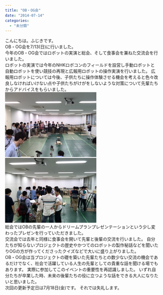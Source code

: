 ```yaml
---
title: "OB・OG会"
date: "2014-07-14"
categories: 
  - "未分類"
---
```


こんにちは。ふじきです。  
OB・OG会を7/13(日)に行いました。  
今年のOB・OG会ではロボットの実演と総会、そして食事会を兼ねた交流会を行いました。  
ロボットの実演では今年のNHKロボコンのフィールドを設営し手動ロボットと自動ロボットを使い競技の再現と広報用ロボットの操作実演を行いました。 広報用ロボットについては今後、子供たちに操作体験させる機会を考えると色々改良しなければいけない点や子供たちがけがをしないような対策について先輩たちからアドバイスをもらいました。 [![OB・OG1](images/1bb6604a7db801175d147d8c507ef544-300x213.jpg)](http://www.fortefibre.net/blog/wp-content/uploads/2014/07/1bb6604a7db801175d147d8c507ef544.jpg) [![OB・OG2](images/0a3a6a2b5f3232ba8e3e293d80cb5b04-300x213.jpg)](http://www.fortefibre.net/blog/wp-content/uploads/2014/07/0a3a6a2b5f3232ba8e3e293d80cb5b04.jpg)  
総会ではOBの先輩の一人からドリームプランプレゼンテーションという少し変わったプレゼンを行っていただきました。  
交流会では去年と同様に食事会を開いて先輩と後輩の交流を行いました。 自分たちが知らないプロジェクトの歴史やかつてのロボットの製作秘話などを聞いたりOGの方が作ってくださったクイズなどで大いに盛り上がりました。  
OB・OG会は当プロジェクトの礎を築いた先輩たちとの数少ない交流の機会であるだけでなく、社会で活躍している人生の先輩としての貴重な話を聞ける場でもあります。 実際に参加してこのイベントの重要性を再認識しました。 いずれ自分たちが卒業した時、未来の後輩たちの役に立つような話をできる大人になりたいと思いました。  
次回の更新予定日は7月18日(金)です。 それでは失礼します。
